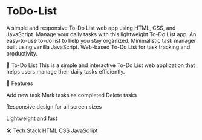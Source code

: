 # ToDo-List
A simple and responsive To-Do List web app using HTML, CSS, and JavaScript.  Manage your daily tasks with this lightweight To-Do List app.  An easy-to-use to-do list to help you stay organized.  Minimalistic task manager built using vanilla JavaScript.  Web-based To-Do List for task tracking and productivity.



📝 To-Do List 
This is a simple and interactive To-Do List web application that helps users manage their daily tasks efficiently.

🚀 Features

Add new task
Mark tasks as completed
Delete tasks

Responsive design for all screen sizes

Lightweight and fast

🛠️ Tech Stack
HTML
CSS
JavaScript
